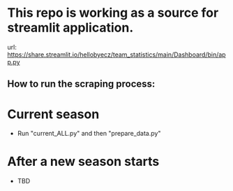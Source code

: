 # This repo is working as a source for streamlit application.

url: https://share.streamlit.io/hellobyecz/team_statistics/main/Dashboard/bin/app.py


## How to run the scraping process:
# Current season
 - Run "current_ALL.py" and then "prepare_data.py"
# After a new season starts
 - TBD
